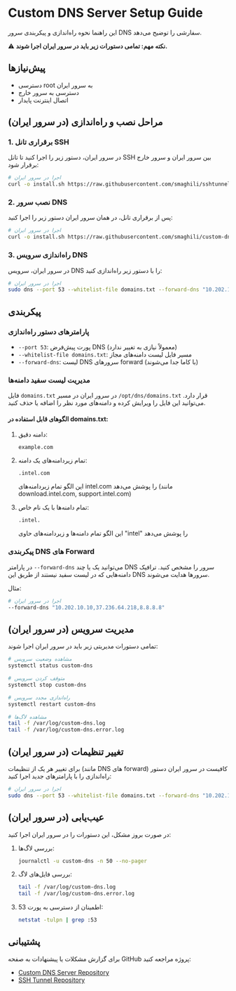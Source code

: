 # Custom DNS Server Setup Guide

این راهنما نحوه راه‌اندازی و پیکربندی سرور DNS سفارشی را توضیح می‌دهد. 

⚠️ **نکته مهم: تمامی دستورات زیر باید در سرور ایران اجرا شوند.**

## پیش‌نیازها

- دسترسی root به سرور ایران
- دسترسی به سرور خارج
- اتصال اینترنت پایدار

## مراحل نصب و راه‌اندازی (در سرور ایران)

### 1. برقراری تانل SSH
در سرور ایران، دستور زیر را اجرا کنید تا تانل SSH بین سرور ایران و سرور خارج برقرار شود:

```bash
# اجرا در سرور ایران
curl -o install.sh https://raw.githubusercontent.com/smaghili/sshtunnel/main/install.sh && chmod +x install.sh && ./install.sh
```

### 2. نصب سرور DNS
پس از برقراری تانل، در همان سرور ایران دستور زیر را اجرا کنید:

```bash
# اجرا در سرور ایران
curl -o install.sh https://raw.githubusercontent.com/smaghili/custom-dns/main/install.sh && chmod +x install.sh && ./install.sh
```

### 3. راه‌اندازی سرویس DNS
در سرور ایران، سرویس DNS را با دستور زیر راه‌اندازی کنید:

```bash
# اجرا در سرور ایران
sudo dns --port 53 --whitelist-file domains.txt --forward-dns "10.202.10.10,37.236.64.218"
```

## پیکربندی

### پارامترهای دستور راه‌اندازی

- `--port 53`: پورت پیش‌فرض DNS (معمولاً نیازی به تغییر ندارد)
- `--whitelist-file domains.txt`: مسیر فایل لیست دامنه‌های مجاز
- `--forward-dns`: لیست DNS سرورهای forward (با کاما جدا می‌شوند)

### مدیریت لیست سفید دامنه‌ها

فایل `domains.txt` در سرور ایران در مسیر `/opt/dns/domains.txt` قرار دارد. می‌توانید این فایل را ویرایش کرده و دامنه‌های مورد نظر را اضافه یا حذف کنید.

#### الگوهای قابل استفاده در domains.txt:

1. دامنه دقیق:
   ```
   example.com
   ```

2. تمام زیردامنه‌های یک دامنه:
   ```
   .intel.com
   ```
   این الگو تمام زیردامنه‌های intel.com را پوشش می‌دهد (مانند download.intel.com, support.intel.com)

3. تمام دامنه‌ها با یک نام خاص:
   ```
   .intel.
   ```
   این الگو تمام دامنه‌ها و زیردامنه‌های حاوی "intel" را پوشش می‌دهد

### پیکربندی DNS های Forward

در پارامتر `--forward-dns` می‌توانید یک یا چند DNS سرور را مشخص کنید. ترافیک دامنه‌هایی که در لیست سفید نیستند از طریق این DNS سرورها هدایت می‌شوند.

مثال:
```bash
# اجرا در سرور ایران
--forward-dns "10.202.10.10,37.236.64.218,8.8.8.8"
```

## مدیریت سرویس (در سرور ایران)

تمامی دستورات مدیریتی زیر باید در سرور ایران اجرا شوند:

```bash
# مشاهده وضعیت سرویس
systemctl status custom-dns

# متوقف کردن سرویس
systemctl stop custom-dns

# راه‌اندازی مجدد سرویس
systemctl restart custom-dns

# مشاهده لاگ‌ها
tail -f /var/log/custom-dns.log
tail -f /var/log/custom-dns.error.log
```

## تغییر تنظیمات (در سرور ایران)

برای تغییر هر یک از تنظیمات (مانند DNS های forward) کافیست در سرور ایران دستور راه‌اندازی را با پارامترهای جدید اجرا کنید:

```bash
# اجرا در سرور ایران
sudo dns --port 53 --whitelist-file domains.txt --forward-dns "10.202.10.10,8.8.8.8"
```

## عیب‌یابی (در سرور ایران)

در صورت بروز مشکل، این دستورات را در سرور ایران اجرا کنید:

1. بررسی لاگ‌ها:
   ```bash
   journalctl -u custom-dns -n 50 --no-pager
   ```

2. بررسی فایل‌های لاگ:
   ```bash
   tail -f /var/log/custom-dns.log
   tail -f /var/log/custom-dns.error.log
   ```

3. اطمینان از دسترسی به پورت 53:
   ```bash
   netstat -tulpn | grep :53
   ```

## پشتیبانی

برای گزارش مشکلات یا پیشنهادات به صفحه GitHub پروژه مراجعه کنید:
- [Custom DNS Server Repository](https://github.com/smaghili/custom-dns)
- [SSH Tunnel Repository](https://github.com/smaghili/sshtunnel)
